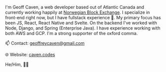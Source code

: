 I'm Geoff Caven, a web developer based out of Atlantic Canada and currently working happily at [Norwegian Block Exchange](https://nbx.com). I specialize in front-end right now, but I have fullstack experience 💪. My primary focus has been JS, React, React Native and Svelte. On the backend I've worked with Node, Django, and Spring (Enterprise Java). I have experience working with both AWS and GCP. I'm a strong supporter of the oxford comma.

📫 Contact: [geoffreycaven@gmail.com](mailto:geoffreycaven@gmail.com)

🌐 Website: [caven.codes](https://caven.codes)

He/Him, 🏳️‍🌈

<!---
gcaven/gcaven is a ✨ special ✨ repository because its `README.md` (this file) appears on your GitHub profile.
You can click the Preview link to take a look at your changes.
--->
